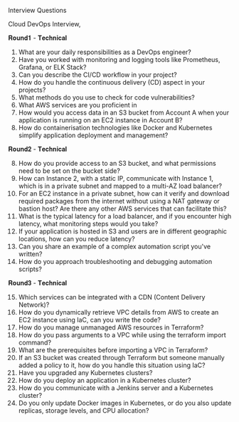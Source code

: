 Interview Questions

Cloud DevOps Interview,


𝐑𝐨𝐮𝐧𝐝𝟏 - 𝐓𝐞𝐜𝐡𝐧𝐢𝐜𝐚𝐥

1. What are your daily responsibilities as a DevOps engineer?
2. Have you worked with monitoring and logging tools like Prometheus, Grafana, or ELK Stack?
3. Can you describe the CI/CD workflow in your project?
4. How do you handle the continuous delivery (CD) aspect in your projects?
5. What methods do you use to check for code vulnerabilities?
6. What AWS services are you proficient in
7. How would you access data in an S3 bucket from Account A when your application is running on an EC2 instance in Account B?
8. How do containerisation technologies like Docker and Kubernetes simplify application deployment and management?

𝐑𝐨𝐮𝐧𝐝𝟐 - 𝐓𝐞𝐜𝐡𝐧𝐢𝐜𝐚𝐥

8. How do you provide access to an S3 bucket, and what permissions need to be set on the bucket side?
9. How can Instance 2, with a static IP, communicate with Instance 1, which is in a private subnet and mapped to a multi-AZ load balancer?
10. For an EC2 instance in a private subnet, how can it verify and download required packages from the internet without using a NAT gateway or bastion host? Are there any other AWS services that can facilitate this?
11. What is the typical latency for a load balancer, and if you encounter high latency, what monitoring steps would you take?
12. If your application is hosted in S3 and users are in different geographic locations, how can you reduce latency?
13. Can you share an example of a complex automation script you've written?
14. How do you approach troubleshooting and debugging automation scripts?

𝐑𝐨𝐮𝐧𝐝𝟑 - 𝐓𝐞𝐜𝐡𝐧𝐢𝐜𝐚𝐥

15. Which services can be integrated with a CDN (Content Delivery Network)?
16. How do you dynamically retrieve VPC details from AWS to create an EC2 instance using IaC, can you write the code?
17. How do you manage unmanaged AWS resources in Terraform?
16. How do you pass arguments to a VPC while using the terraform import command?
18. What are the prerequisites before importing a VPC in Terraform?
19. If an S3 bucket was created through Terraform but someone manually added a policy to it, how do you handle this situation using IaC?
20. Have you upgraded any Kubernetes clusters?
21. How do you deploy an application in a Kubernetes cluster?
22. How do you communicate with a Jenkins server and a Kubernetes cluster?
23. Do you only update Docker images in Kubernetes, or do you also update replicas, storage levels, and CPU allocation?
